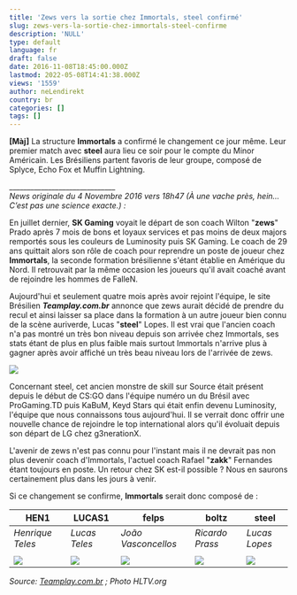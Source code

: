 ```yaml
---
title: 'Zews vers la sortie chez Immortals, steel confirmé'
slug: zews-vers-la-sortie-chez-immortals-steel-confirme
description: 'NULL'
type: default
language: fr
draft: false
date: 2016-11-08T18:45:00.000Z
lastmod: 2022-05-08T14:41:38.000Z
views: '1559'
author: neLendirekt
country: br
categories: []
tags: []
---
```

**\[Màj\]** La structure **Immortals** a confirmé le changement ce jour même. Leur premier match avec **steel** aura lieu ce soir pour le compte du Minor Américain. Les Brésiliens partent favoris de leur groupe, composé de Splyce, Echo Fox et Muffin Lightning.

\_\_\_\_\_\_\_\_\_\_\_\_\_\_\_\_\_\_\_\_\_\_\_\_\_\_\_\_\_\_  
_News originale du 4 Novembre 2016 vers 18h47 (À une vache près, hein… C’est pas une science exacte.) :_

  
En juillet dernier, **SK Gaming** voyait le départ de son coach Wilton "**zews**" Prado après 7 mois de bons et loyaux services et pas moins de deux majors remportés sous les couleurs de Luminosity puis SK Gaming. Le coach de 29 ans quittait alors son rôle de coach pour reprendre un poste de joueur chez **Immortals**, la seconde formation brésilienne s'étant établie en Amérique du Nord. Il retrouvait par la même occasion les joueurs qu'il avait coaché avant de rejoindre les hommes de FalleN.

Aujourd'hui et seulement quatre mois après avoir rejoint l'équipe, le site Brésilien _**Teamplay.com.br**_ annonce que zews aurait décidé de prendre du recul et ainsi laisser sa place dans la formation à un autre joueur bien connu de la scène auriverde, Lucas "**steel**" Lopes. Il est vrai que l'ancien coach n'a pas montré un très bon niveau depuis son arrivée chez Immortals, ses stats étant de plus en plus faible mais surtout Immortals n'arrive plus à gagner après avoir affiché un très beau niveau lors de l'arrivée de zews.

![](/storage/images/581ccf79e7a24_1477498721.8257.jpeg)

Concernant steel, cet ancien monstre de skill sur Source était présent depuis le début de CS:GO dans l'équipe numéro un du Brésil avec ProGaming.TD puis KaBuM, Keyd Stars qui était enfin devenu Luminosity, l'équipe que nous connaissons tous aujourd'hui. Il se verrait donc offrir une nouvelle chance de rejoindre le top international alors qu'il évoluait depuis son départ de LG chez g3nerationX.

L'avenir de zews n'est pas connu pour l'instant mais il ne devrait pas non plus devenir coach d'Immortals, l'actuel coach Rafael "**zakk**" Fernandes étant toujours en poste. Un retour chez SK est-il possible ? Nous en saurons certainement plus dans les jours à venir.

Si ce changement se confirme, **Immortals** serait donc composé de :

| **HEN1**                                                 | **LUCAS1**                                                | **felps**                                                 | **boltz**                                                 | **steel**                                                 |
| -------------------------------------------------------- | --------------------------------------------------------- | --------------------------------------------------------- | --------------------------------------------------------- | --------------------------------------------------------- |
| _Henrique Teles_                                         | _Lucas Teles_                                             | _João Vasconcellos_                                       | _Ricardo Prass_                                           | _Lucas Lopes_                                             |
| |                                                        |                                                           |                                                           |                                                           |                                                           |
| ![](/storage/users/player_avatar/hen1_57dfc07a64f41.png) | ![](/storage/users/player_avatar/lucas_57dfc1e67346c.png) | ![](/storage/users/player_avatar/felps_581cd4f6dbdfd.png) | ![](/storage/users/player_avatar/boltz_581cd61887c6b.png) | ![](/storage/users/player_avatar/steel_581cd55b91ad9.png) |

_Source: [Teamplay.com.br](http://www.teamplay.com.br/noticias/counter-strike-global-offensive/13596-zews-pode-nao-ser-mais-jogador-da-immortals) ; Photo HLTV.org_
